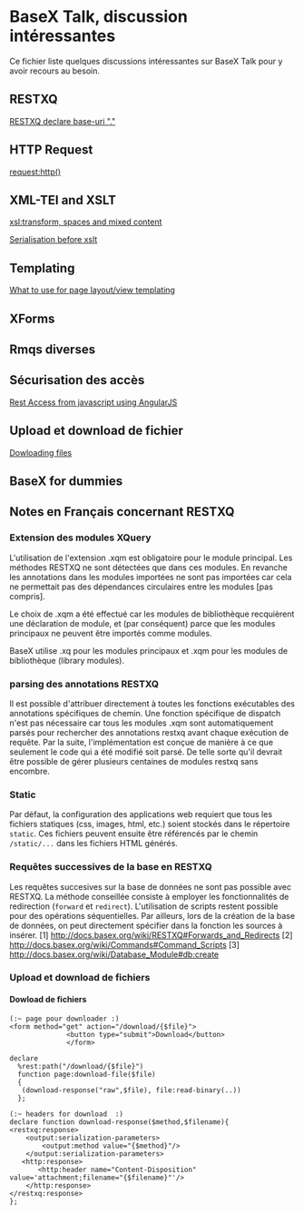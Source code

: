 BaseX Talk, discussion intéressantes
==========

Ce fichier liste quelques discussions intéressantes sur BaseX Talk pour y avoir
recours au besoin.

## RESTXQ

[RESTXQ declare base-uri "."](http://www.mail-archive.com/basex-talk@mailman.uni-konstanz.de/msg04298.html)


## HTTP Request

[request:http()](http://www.mail-archive.com/basex-talk%40mailman.uni-konstanz.de/msg04639.html)


## XML-TEI and XSLT

[xsl:transform, spaces and mixed content](http://www.mail-archive.com/basex-talk%40mailman.uni-konstanz.de/msg01149.html)

[Serialisation before xslt](http://www.mail-archive.com/basex-talk%40mailman.uni-konstanz.de/msg04462.html)

## Templating

[What to use for page layout/view templating](http://www.mail-archive.com/basex-talk%40mailman.uni-konstanz.de/msg01705.html)

## XForms

## Rmqs diverses

## Sécurisation des accès

[Rest Access from javascript using AngularJS](http://www.mail-archive.com/basex-talk%40mailman.uni-konstanz.de/msg04146.html)

## Upload et download de fichier

[Dowloading files](http://www.mail-archive.com/basex-talk%40mailman.uni-konstanz.de/msg04615.html)

## BaseX for dummies



## Notes en Français concernant RESTXQ

### Extension des modules XQuery

L'utilisation de l'extension .xqm est obligatoire pour le module principal.
Les méthodes RESTXQ ne sont détectées que dans ces modules. En revanche les annotations dans les modules importées ne sont pas importées car cela ne permettait pas des dépendances circulaires entre les modules [pas compris].

Le choix de .xqm a été effectué car les modules de bibliothèque recquièrent une déclaration de module, et (par conséquent) parce que les modules principaux ne peuvent être importés comme modules.

BaseX utilise .xq pour les modules principaux et .xqm pour les modules de bibliothèque (library modules).

### parsing des annotations RESTXQ

Il est possible d'attribuer directement à toutes les fonctions exécutables des annotations spécifiques de chemin. Une fonction spécifique de dispatch n'est pas nécessaire car tous les modules .xqm sont automatiquement parsés pour rechercher des annotations restxq avant chaque exécution de requête. Par la suite, l'implémentation est conçue de manière à ce que seulement le code qui a été modifié soit parsé. De telle sorte qu'il devrait être possible de gérer plusieurs centaines de modules restxq sans encombre.

### Static

Par défaut, la configuration des applications web requiert que tous les fichiers statiques (css, images, html, etc.) soient stockés dans le répertoire `static`. Ces fichiers peuvent ensuite être référencés par le chemin `/static/...` dans les fichiers HTML générés.

### Requêtes successives de la base en RESTXQ

Les requêtes succesives sur la base de données ne sont pas possible avec RESTXQ. La méthode conseillée consiste à employer les fonctionnalités de redirection (`forward` et `redirect`).
L'utilisation de scripts restent possible pour des opérations séquentielles. Par ailleurs, lors de la création de la base de données, on peut directement spécifier dans la fonction les sources à insérer.
[1] http://docs.basex.org/wiki/RESTXQ#Forwards_and_Redirects
[2] http://docs.basex.org/wiki/Commands#Command_Scripts
[3] http://docs.basex.org/wiki/Database_Module#db:create

### Upload et download de fichiers



#### Dowload de fichiers

```xquery
(:~ page pour downloader :)
<form method="get" action="/download/{$file}">
              <button type="submit">Download</button>
              </form>
```

```xquery
declare
  %rest:path("/download/{$file}")
  function page:download-file($file)
  {
   (download-response("raw",$file), file:read-binary(..))
  };

(:~ headers for download  :)
declare function download-response($method,$filename){
<restxq:response>
    <output:serialization-parameters>
        <output:method value="{$method}"/>
    </output:serialization-parameters>
   <http:response>
       <http:header name="Content-Disposition"
value='attachment;filename="{$filename}"'/>
    </http:response>
</restxq:response>
};
```
